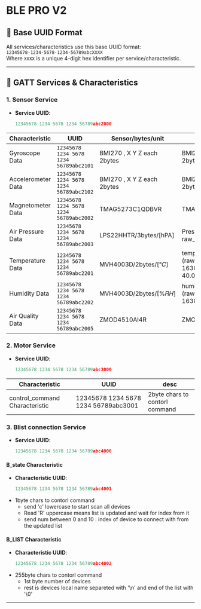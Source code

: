 # BLE PRO V2

## 🔧 Base UUID Format

All services/characteristics use this base UUID format:  
`12345678-1234-5678-1234-56789abcXXXX`  
Where `XXXX` is a unique 4-digit hex identifier per service/characteristic.

---

## 📡 GATT Services & Characteristics

### 1. Sensor Service

- **Service UUID**:
  ```c
  12345678 1234 5678 1234 56789abc2000
  ```

| Characteristic     | UUID                                   | Sensor/bytes/unit          | Equation                                                     | Properties   |
| ------------------ | -------------------------------------- | -------------------------- | ------------------------------------------------------------ | ------------ |
| Gyroscope Data     | `12345678 1234 5678 1234 56789abc2101` | BMI270 , X Y Z each 2bytes | BMI270 , X Y Z each 2bytes                                   | Notify, Read |
| Accelerometer Data | `12345678 1234 5678 1234 56789abc2102` | BMI270 , X Y Z each 2bytes | BMI270 , X Y Z each 2bytes                                   | Notify, Read |
| Magnetometer Data  | `12345678 1234 5678 1234 56789abc2002` | TMAG5273C1QDBVR            | TMAG5273C1QDBVR                                              | Notify, Read |
| Air Pressure Data  | `12345678 1234 5678 1234 56789abc2003` | LPS22HHTR/3bytes/[hPA]     | Pressure = raw_Pressure/4098.0f                              | Notify, Read |
| Temperature Data   | `12345678 1234 5678 1234 56789abc2201` | MVH4003D/2bytes/[°𝐶]       | temperature = (raw_temperature / 16383.0f) \* 165.0f - 40.0f | Notify, Read |
| Humidity Data      | `12345678 1234 5678 1234 56789abc2202` | MVH4003D/2bytes/[%𝑅𝐻]      | humidity = (raw_humidity / 16383.0f) \* 100.0f               | Notify, Read |
| Air Quality Data   | `12345678 1234 5678 1234 56789abc2005` | ZMOD4510AI4R               | ZMOD4510AI4R                                                 | Notify, Read |

### 2. Motor Service

- **Service UUID**:
  ```c
  12345678 1234 5678 1234 56789abc3000
  ```

| Characteristic                 | UUID                                 | desc                           |
| ------------------------------ | ------------------------------------ | ------------------------------ |
| control_command Characteristic | 12345678 1234 5678 1234 56789abc3001 | 2byte chars to contorl command |

### 3. Blist connection Service

- **Service UUID**:
  ```c
  12345678 1234 5678 1234 56789abc4000
  ```
 #### B_state Characteristic
 - **Characteristic UUID**:
    ```c
    12345678 1234 5678 1234 56789abc4001
    ```
 - 1byte chars to contorl command
   - send 'c' lowercase to start scan all devices 
   - Read 'R' uppercase means list is updated and wait for index from it
   - send num between 0 and 10 : index of device to connect with from the updated list
 #### B_LIST Characteristic
 - **Characteristic UUID**:
    ```c
    12345678 1234 5678 1234 56789abc4002
    ```
 - 255byte chars to contorl command
   - 1st byte number of devices
   - rest is devices local name separeted with '\n' and end of the list with '\0'

---

